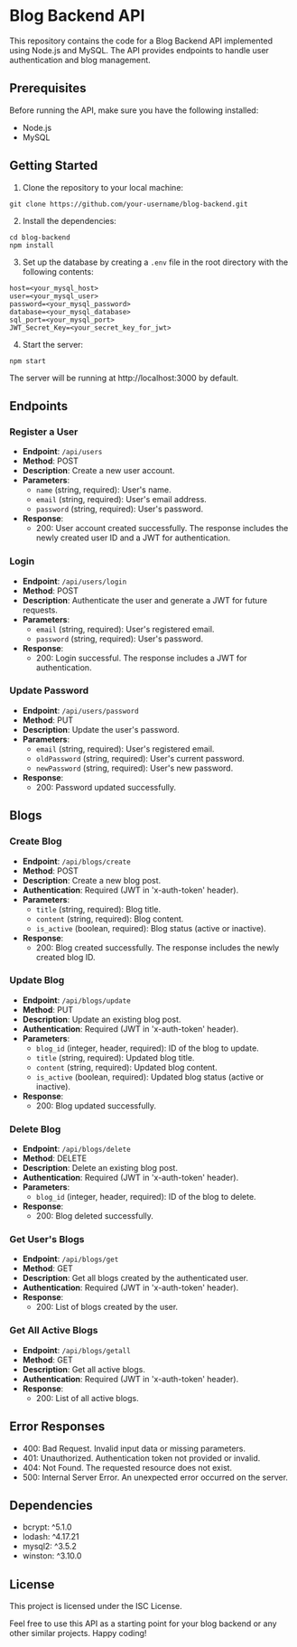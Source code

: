 # Blog Backend API

This repository contains the code for a Blog Backend API implemented using Node.js and MySQL. The API provides endpoints to handle user authentication and blog management.

## Prerequisites

Before running the API, make sure you have the following installed:

- Node.js
- MySQL

## Getting Started

1. Clone the repository to your local machine:

```
git clone https://github.com/your-username/blog-backend.git
```

2. Install the dependencies:

```
cd blog-backend
npm install
```

3. Set up the database by creating a `.env` file in the root directory with the following contents:

```
host=<your_mysql_host>
user=<your_mysql_user>
password=<your_mysql_password>
database=<your_mysql_database>
sql_port=<your_mysql_port>
JWT_Secret_Key=<your_secret_key_for_jwt>
```

4. Start the server:

```
npm start
```

The server will be running at http://localhost:3000 by default.

## Endpoints


### **Register a User**
- **Endpoint**: `/api/users`
- **Method**: POST
- **Description**: Create a new user account.
- **Parameters**:
  - `name` (string, required): User's name.
  - `email` (string, required): User's email address.
  - `password` (string, required): User's password.
- **Response**:
  - 200: User account created successfully. The response includes the newly created user ID and a JWT for authentication.

### **Login**
- **Endpoint**: `/api/users/login`
- **Method**: POST
- **Description**: Authenticate the user and generate a JWT for future requests.
- **Parameters**:
  - `email` (string, required): User's registered email.
  - `password` (string, required): User's password.
- **Response**:
  - 200: Login successful. The response includes a JWT for authentication.

### **Update Password**
- **Endpoint**: `/api/users/password`
- **Method**: PUT
- **Description**: Update the user's password.
- **Parameters**:
  - `email` (string, required): User's registered email.
  - `oldPassword` (string, required): User's current password.
  - `newPassword` (string, required): User's new password.
- **Response**:
  - 200: Password updated successfully.

## Blogs

### **Create Blog**
- **Endpoint**: `/api/blogs/create`
- **Method**: POST
- **Description**: Create a new blog post.
- **Authentication**: Required (JWT in 'x-auth-token' header).
- **Parameters**:
  - `title` (string, required): Blog title.
  - `content` (string, required): Blog content.
  - `is_active` (boolean, required): Blog status (active or inactive).
- **Response**:
  - 200: Blog created successfully. The response includes the newly created blog ID.

### **Update Blog**
- **Endpoint**: `/api/blogs/update`
- **Method**: PUT
- **Description**: Update an existing blog post.
- **Authentication**: Required (JWT in 'x-auth-token' header).
- **Parameters**:
  - `blog_id` (integer, header, required): ID of the blog to update.
  - `title` (string, required): Updated blog title.
  - `content` (string, required): Updated blog content.
  - `is_active` (boolean, required): Updated blog status (active or inactive).
- **Response**:
  - 200: Blog updated successfully.

### **Delete Blog**
- **Endpoint**: `/api/blogs/delete`
- **Method**: DELETE
- **Description**: Delete an existing blog post.
- **Authentication**: Required (JWT in 'x-auth-token' header).
- **Parameters**:
  - `blog_id` (integer, header, required): ID of the blog to delete.
- **Response**:
  - 200: Blog deleted successfully.

### **Get User's Blogs**
- **Endpoint**: `/api/blogs/get`
- **Method**: GET
- **Description**: Get all blogs created by the authenticated user.
- **Authentication**: Required (JWT in 'x-auth-token' header).
- **Response**:
  - 200: List of blogs created by the user.

### **Get All Active Blogs**
- **Endpoint**: `/api/blogs/getall`
- **Method**: GET
- **Description**: Get all active blogs.
- **Authentication**: Required (JWT in 'x-auth-token' header).
- **Response**:
  - 200: List of all active blogs.

## Error Responses

- 400: Bad Request. Invalid input data or missing parameters.
- 401: Unauthorized. Authentication token not provided or invalid.
- 404: Not Found. The requested resource does not exist.
- 500: Internal Server Error. An unexpected error occurred on the server.

## Dependencies

- bcrypt: ^5.1.0
- lodash: ^4.17.21
- mysql2: ^3.5.2
- winston: ^3.10.0

## License

This project is licensed under the ISC License.

Feel free to use this API as a starting point for your blog backend or any other similar projects. Happy coding!
